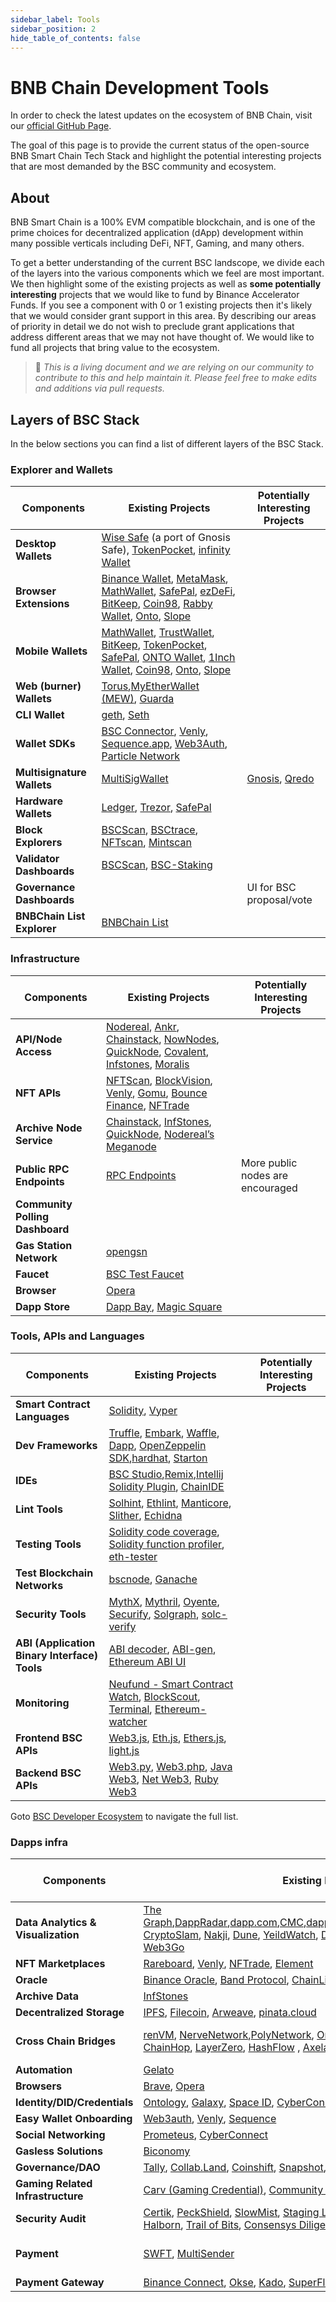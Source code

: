 ```yaml
---
sidebar_label: Tools 
sidebar_position: 2
hide_table_of_contents: false
---
```


# BNB Chain Development Tools

In order to check the latest updates on the ecosystem of BNB Chain, visit our [official GitHub Page](https://github.com/bnb-chain/bsc-ecosystem).

The goal of this page is to provide the current status of the open-source BNB Smart Chain Tech Stack and highlight the potential interesting projects that are most demanded by the BSC community and ecosystem.  

## About
BNB Smart Chain is a 100% EVM compatible blockchain, and is one of the prime choices for decentralized application (dApp) development within many possible verticals including DeFi, NFT, Gaming, and many others.

To get a better understanding of the current BSC landscope, we divide each of the layers into the various components which we feel are most important. We then highlight some of the existing projects as well as **some potentially interesting** projects that we would like to fund by Binance Accelerator Funds. If you see a component with 0 or 1 existing projects then it's likely that we would consider grant support in this area. By describing our areas of priority in detail we do not wish to preclude grant applications that address different areas that we may not have thought of. We would like to fund all projects that bring value to the ecosystem.

>📝 _This is a living document and we are relying on our community to contribute to this and help maintain it. Please feel free to make edits and additions via pull requests._

## Layers of BSC Stack

In the below sections you can find a list of different layers of the BSC Stack.

### Explorer and Wallets

| **Components**             | **Existing Projects**                                                                                                                                                                                                                                                                                                                                                                                                                                                                                     | **Potentially Interesting Projects**                               
|----------------------------|-----------------------------------------------------------------------------------------------------------------------------------------------------------------------------------------------------------------------------------------------------------------------------------------------------------------------------------------------------------------------------------------------------------------------------------------------------------------------------------------------------------|--------------------------------------------------------------------
| **Desktop Wallets**        | [Wise Safe](https://smart-binance.portonvictor.org/) (a port of Gnosis Safe), [TokenPocket](https://www.tokenpocket.pro/en/download/pc), [infinity Wallet](https://infinitywallet.io/download/)                                                                                                                                                                                                                                                                                                           
| **Browser Extensions**     | [Binance Wallet](https://chrome.google.com/webstore/detail/binance-chain-wallet/fhbohimaelbohpjbbldcngcnapndodjp), [MetaMask](https://metamask.io/), [MathWallet](https://mathwallet.xyz/en/), [SafePal](https://www.safepal.io/), [ezDeFi](https://chrome.google.com/webstore/detail/ezdefi/ejeemacpidnaejkhpbmfkadhgjhnolaa?hl=en), [BitKeep](https://bitkeep.com/), [Coin98](https://coin98.com/wallet), [Rabby Wallet](https://rabby.io/), [Onto](https://onto.app/), [Slope](https://slope.finance/) 
| **Mobile Wallets**         | [MathWallet](https://mathwallet.xyz/en/), [TrustWallet](https://trustwallet.com/), [BitKeep](https://bitkeep.com/), [TokenPocket](https://www.tokenpocket.pro/), [SafePal](https://www.safepal.io/), [ONTO Wallet](https://www.onto.app/en), [1Inch Wallet](https://1inch.io/wallet/), [Coin98](https://coin98.com/wallet), [Onto](https://onto.app/), [Slope](https://slope.finance/)                                                                                                                    
| **Web (burner) Wallets**   | [Torus](https://toruswallet.io/),[MyEtherWallet (MEW)](https://www.myetherwallet.com/), [Guarda](https://guarda.com/coins/binance-coin-wallet/)                                                                                                                                                                                                                                                                                                                                                           
| **CLI Wallet**             | [geth](https://github.com/bnb-chain/bsc), [Seth](https://github.com/dapphub/dapptools/tree/master/src/seth)                                                                                                                                                                                                                                                                                                                                                                                               
| **Wallet SDKs**            | [BSC Connector](https://github.com/aragon/use-wallet/tree/master/examples), [Venly](https://www.venly.io/product-wallet), [Sequence.app](https://sequence.app/), [Web3Auth](https://web3auth.io/), [Particle Network](https://particle.network/)                                                                                                                                                                                                                                                          
| **Multisignature Wallets** | [MultiSigWallet](https://github.com/gnosis/MultiSigWallet)                                                                                                                                                                                                                                                                                                                                                                                                                                                | [Gnosis](https://gnosis-safe.io/), [Qredo](https://www.qredo.com/) 
| **Hardware Wallets**       | [Ledger](https://www.ledger.com/ethereum-wallet), [Trezor](https://trezor.io/), [SafePal](https://safepal.io/)                                                                                                                                                                                                                                                                                                                                                                                            
| **Block Explorers**        | [BSCScan](https://bscscan.com/), [BSCtrace](https://bsctrace.com/), [NFTscan](https://bnb.nftscan.com/), [Mintscan](https://binance.mintscan.io/)                                                                                                                                                                                                                                                                                                                                                         
| **Validator Dashboards**   | [BSCScan](https://bscscan.com/validatorset/), [BSC-Staking](https://www.binance.org/en/staking)                                                                                                                                                                                                                                                                                                                                                                                                           
| **Governance Dashboards**  |                                                                                                                                                                                                                                                                                                                                                                                                                                                                                                           | UI for BSC proposal/vote                                           
| **BNBChain List Explorer** | [BNBChain List](https://www.bnbchainlist.org/)                                                                                                                                                                                                                                                                                                                                                                                                                                                            

### Infrastructure
| **Components**                  | **Existing Projects**                                                                                                                                                                                                                                                                                                                                                        | **Potentially Interesting Projects** 
|---------------------------------|------------------------------------------------------------------------------------------------------------------------------------------------------------------------------------------------------------------------------------------------------------------------------------------------------------------------------------------------------------------------------|--------------------------------------
| **API/Node Access**             | [Nodereal](https://nodereal.io/), [Ankr](https://www.ankr.com/), [Chainstack](https://chainstack.com/build-better-with-binance-smart-chain/), [NowNodes](https://nownodes.io/blog/binance-smart-chain-an-introduction), [QuickNode](https://www.quicknode.com/), [Covalent](https://www.covalenthq.com/), [Infstones](https://infstones.com/), [Moralis](http://moralis.io/) 
| **NFT APIs**                    | [NFTScan](https://bnb.nftscan.com/), [BlockVision](https://blockvision.org/), [Venly](https://www.venly.io/), [Gomu](https://www.gomu.co/), [Bounce Finance](https://bounce.finance/), [NFTrade](https://nftrade.com/)                                                                                                                                                       
| **Archive Node Service**        | [Chainstack](https://chainstack.com/build-better-with-binance-smart-chain/), [InfStones](https://infstones.com/), [QuickNode](https://www.quicknode.com/), [Nodereal’s Meganode](https://docs.nodereal.io/nodereal/meganode/archive-node)                                                                                                                                    
| **Public RPC Endpoints**        | [RPC Endpoints](https://docs.bnbchain.org/docs/rpc)                                                                                                                                                                                                                                                                                                                          | More public nodes are encouraged     
| **Community Polling Dashboard** |                                                                                                                                                                                                                                                                                                                                                                              |
| **Gas Station Network**         | [opengsn](https://opengsn.org/)                                                                                                                                                                                                                                                                                                                                              
| **Faucet**                      | [BSC Test Faucet](https://testnet.bnbchain.org/faucet-smart)                                                                                                                                                                                                                                                                                                                 
| **Browser**                     | [Opera](https://www.opera.com/crypto/)                                                                                                                                                                                                                                                                                                                                       
| **Dapp Store**                  | [Dapp Bay](https://dappbay.bnbchain.org/), [Magic Square](https://magicsquare.io/)                                                                                                                                                                                                                                                                                           


### Tools, APIs and Languages

| **Components**                               | **Existing Projects**                                                                                                                                                                                                                                                                     | **Potentially Interesting Projects** 
|----------------------------------------------|-------------------------------------------------------------------------------------------------------------------------------------------------------------------------------------------------------------------------------------------------------------------------------------------|--------------------------------------
| **Smart Contract Languages**                 | [Solidity](https://solidity.readthedocs.io/en/latest/), [Vyper](https://vyper.readthedocs.io/en/latest/)                                                                                                                                                                                  
| **Dev Frameworks**                           | [Truffle](https://trufflesuite.com/), [Embark](https://github.com/embark-framework/embark), [Waffle](https://getwaffle.io/), [Dapp](https://dapp.tools/dapp/), [OpenZeppelin SDK](https://openzeppelin.com/sdk/),[hardhat](https://hardhat.org/), [Starton](https://www.starton.io/)      
| **IDEs**                                     | [BSC Studio](https://github.com/ObsidianLabs/BSC-Studio),[Remix](https://remix.ethereum.org/),[Intellij Solidity Plugin](https://jetbrains.com/idea/), [ChainIDE](https://eth.chainide.com/project/welcome)                                                                               
| **Lint Tools**                               | [Solhint](https://github.com/protofire/solhint), [Ethlint](https://github.com/duaraghav8/Ethlint), [Manticore](https://github.com/trailofbits/manticore), [Slither](https://github.com/crytic/slither), [Echidna](https://github.com/crytic/echidna)                                      
| **Testing Tools**                            | [Solidity code coverage](https://github.com/0xProject/0x-monorepo/tree/development/packages/sol-coverage), [Solidity function profiler](https://github.com/EricR/sol-function-profiler), [eth-tester](https://github.com/ethereum/eth-tester)                                             
| **Test Blockchain Networks**                 | [bscnode](https://docs.bnbchain.org/smart-chain/developer/fullnode.html), [Ganache](https://github.com/trufflesuite/ganache)                                                                                                                                                              
| **Security Tools**                           | [MythX](https://mythx.io/), [Mythril](https://github.com/ConsenSys/mythril), [Oyente](https://github.com/melonproject/oyente), [Securify](https://securify.chainsecurity.com/), [Solgraph](https://github.com/raineorshine/solgraph), [solc-verify](https://github.com/SRI-CSL/solidity/) 
| **ABI (Application Binary Interface) Tools** | [ABI decoder](https://github.com/ConsenSys/abi-decoder), [ABI-gen](https://github.com/0xProject/0x-monorepo/tree/development/packages/abi-gen), [Ethereum ABI UI](https://github.com/hiddentao/ethereum-abi-ui)                                                                           
| **Monitoring**                               | [Neufund - Smart Contract Watch](https://github.com/Neufund/smart-contract-watch), [BlockScout](https://github.com/poanetwork/blockscout), [Terminal](https://terminal.co/), [Ethereum-watcher](https://github.com/HydroProtocol/ethereum-watcher)                                        
| **Frontend BSC APIs**                        | [Web3.js](https://github.com/ethereum/web3.js/), [Eth.js](https://github.com/ethjs), [Ethers.js](https://github.com/ethers-io/ethers.js/), [light.js](https://github.com/paritytech/js-libs/tree/master/packages/light.js)                                                                
| **Backend BSC APIs**                         | [Web3.py](https://github.com/ethereum/web3.py), [Web3.php](https://github.com/sc0Vu/web3.php), [Java Web3](https://github.com/web3j/web3j), [Net Web3](https://nethereum.com/), [Ruby Web3](https://github.com/EthWorks/ethereum.rb)                                                      

Goto [BSC Developer Ecosystem](https://github.com/bnb-chain/bsc-ecosystem/blob/master/BSC_Develop_Ecosystem.md) to navigate the full list.

### Dapps infra
| **Components**                     | **Existing Projects**                                                                                                                                                                                                                                                                                                                                                                                                                                                                                                                                                                                                                                                                  | **Potentially Interesting Projects**                                             |
|------------------------------------|----------------------------------------------------------------------------------------------------------------------------------------------------------------------------------------------------------------------------------------------------------------------------------------------------------------------------------------------------------------------------------------------------------------------------------------------------------------------------------------------------------------------------------------------------------------------------------------------------------------------------------------------------------------------------------------|----------------------------------------------------------------------------------|
| **Data Analytics & Visualization** | [The Graph](https://thegraph.com/en/),[DappRadar](https://dappradar.com/rankings/protocol/binance-smart-chain),[dapp.com](https://www.dapp.com/search_product?chain=BSC),[CMC](https://coinmarketcap.com/yield-farming/),[dapp.review](https://dapp.review/explore/bsc),[DefiStation](https://www.defistation.io/),[BitQuery](https://bitquery.io/),[PARSIQ](https://www.parsiq.io/), [CryptoSlam](https://cryptoslam.io/), [Nakji](https://nakji.network/), [Dune](http://dune.com/), [YeildWatch](https://www.yieldwatch.net/), [DeBank](http://debank.com/), [Bloxy](http://bloxy.info/), [Footprint Analytics](https://www.footprint.network/about), [Web3Go](https://web3go.xyz/) |                                                                                  |
| **NFT Marketplaces**               | [Rareboard](http://rareboard.com/), [Venly](https://www.venly.io/), [NFTrade](https://nftrade.com/), [Element](https://www.element.market/bsc)                                                                                                                                                                                                                                                                                                                                                                                                                                                                                                                                         |                                                                                  |
| **Oracle**                         | [Binance Oracle](https://oracle.binance.com/), [Band Protocol](https://bandprotocol.com/), [ChainLink](https://chain.link/), [Pyth](https://pyth.network/)                                                                                                                                                                                                                                                                                                                                                                                                                                                                                                                             |                                                                                  |
| **Archive Data**                   | [InfStones](https://infstones.com/)                                                                                                                                                                                                                                                                                                                                                                                                                                                                                                                                                                                                                                                    |                                                                                  |
| **Decentralized Storage**          | [IPFS](https://ipfs.io/), [Filecoin](https://filecoin.io/build/), [Arweave](https://www.arweave.org/), [pinata.cloud](https://www.pinata.cloud/)                                                                                                                                                                                                                                                                                                                                                                                                                                                                                                                                       |                                                                                  |
| **Cross Chain Bridges**            | [renVM](https://renproject.io/), [NerveNetwork](https://nerve.network/),[PolyNetwork](https://www.poly.network/), [Orbit Bridge](https://bridge.orbitchain.io/), [Multichain](https://multichain.xyz/), [Celer cbridge](https://cbridge.celer.network/), [ChainHop](https://chainhop.exchange/), [LayerZero](https://layerzero.network/), [HashFlow](https://www.hashflow.com/) , [Axelar](https://axelar.network/)                                                                                                                                                                                                                                                                    | Decentralized, trustless, Open Access                                            |
| **Automation**                     | [Gelato](https://www.gelato.network/)                                                                                                                                                                                                                                                                                                                                                                                                                                                                                                                                                                                                                                                  |                                                                                  |
| **Browsers**                       | [Brave](https://brave.com/), [Opera](https://www.opera.com/)                                                                                                                                                                                                                                                                                                                                                                                                                                                                                                                                                                                                                           |                                                                                  |
| **Identity/DID/Credentials**       | [Ontology](https://ont.io/), [Galaxy](https://galaxy.eco/), [Space ID](https://space.id/), [CyberConnect](https://cyberconnect.me/)                                                                                                                                                                                                                                                                                                                                                                                                                                                                                                                                                    |                                                                                  |
| **Easy Wallet Onboarding**	        | [Web3auth](https://web3auth.io/), [Venly](https://www.venly.io/), [Sequence](https://sequence.xyz/)                                                                                                                                                                                                                                                                                                                                                                                                                                                                                                                                                                                    |                                                                                  |
| **Social Networking**              | [Prometeus](https://prometeus.io/), [CyberConnect](https://cyberconnect.me/)                                                                                                                                                                                                                                                                                                                                                                                                                                                                                                                                                                                                           |                                                                                  |
| **Gasless Solutions**              | [Biconomy](http://biconomy.io/)                                                                                                                                                                                                                                                                                                                                                                                                                                                                                                                                                                                                                                                        |                                                                                  |
| **Governance/DAO**                 | [Tally](https://www.tally.xyz/), [Collab.Land](https://collab.land/), [Coinshift](https://coinshift.xyz/), [Snapshot](https://snapshot.org/#/), [HQ.xyz](https://www.hq.xyz/)                                                                                                                                                                                                                                                                                                                                                                                                                                                                                                          |                                                                                  |
| **Gaming Related Infrastructure**  | [Carv (Gaming Credential)](https://carv.io/), [Community Gaming (Tournament)](https://www.communitygaming.io/), [GameSpace](https://game.space/)                                                                                                                                                                                                                                                                                                                                                                                                                                                                                                                                       |                                                                                  |
| **Security Audit**                 | 	[Certik](https://www.certik.com/), [PeckShield](https://peckshield.com/), [SlowMist](https://www.slowmist.com/), [Staging Labs](https://www.staginglabs.io/), [Go+ / Plus](https://gopluslabs.io/), [Verichains](https://audit.verichains.io/), [HashDit](https://www.hashdit.io/), [Halborn](https://halborn.com/), [Trail of Bits](https://www.trailofbits.com/), [Consensys Diligence](https://consensys.net/diligence/), [Zokyo](https://www.zokyo.io/)                                                                                                                                                                                                                           |                                                                                  |
| **Payment**                        | [SWFT](https://www.swft.pro/zh-pc/#/home), [MultiSender](https://multisender.app/)                                                                                                                                                                                                                                                                                                                                                                                                                                                                                                                                                                                                     | [Celer Network](https://www.celer.network/), [Connext](https://connext.network/) |
| **Payment Gateway**                | [Binance Connect](https://www.binancecnt.com/en), [Okse](https://okse.io/), [Kado](https://www.kado.money/), [SuperFluid](https://www.superfluid.finance/home), [Pip](https://www.getpip.com/), [Bifinity](https://bifinity.com), [MoonPay](https://www.moonpay.com/), [Transak](https://transak.com/)                                                                                                                                                                                                                                                                                                                                                                                 |                                                                                  |
